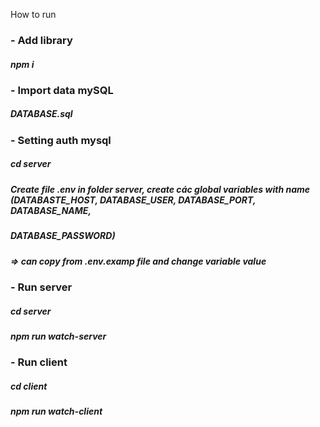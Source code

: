 How to run

###  - Add library

##### npm i

### - Import data mySQL

#####  DATABASE.sql

###  - Setting auth mysql

##### cd server

##### Create file .env in folder server, create các global variables with name (DATABASTE_HOST, DATABASE_USER, DATABASE_PORT, DATABASE_NAME, 
##### DATABASE_PASSWORD)

##### => can copy from .env.examp file and change variable value

###  - Run server

##### cd server

##### npm run watch-server

###  - Run client

##### cd client

##### npm run watch-client







